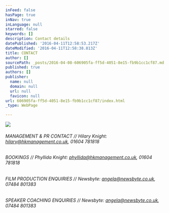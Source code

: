 ```yaml
---
inFeed: false
hasPage: true
inNav: true
inLanguage: null
starred: false
keywords: []
description: Contact details
datePublished: '2016-04-11T12:58:53.217Z'
dateModified: '2016-04-11T12:58:38.813Z'
title: CONTACT
author: []
sourcePath: _posts/2016-04-08-606905fa-ff5d-4051-8e15-fb9b1cc1cf87.md
published: true
authors: []
publisher:
  name: null
  domain: null
  url: null
  favicon: null
url: 606905fa-ff5d-4051-8e15-fb9b1cc1cf87/index.html
_type: WebPage

---
```

![](https://the-grid-user-content.s3-us-west-2.amazonaws.com/4108b321-078f-4cbf-bda4-61185d702164.jpg)

###### MANAGEMENT & PR CONTACT // Hilary Knight:  hilary@hkmanagement.co.uk, 01604 781818

###### BOOKINGS // Phyllida Knight:  phyllida@hkmanagement.co.uk, 01604 781818

###### FILM PRODUCTION ENQUIRIES // Newsbyte:  angela@newsbyte.co.uk, 07484 801383

###### SPEAKER COACHING ENQUIRIES // Newsbyte: angela@newsbyte.co.uk, 07484 801383
